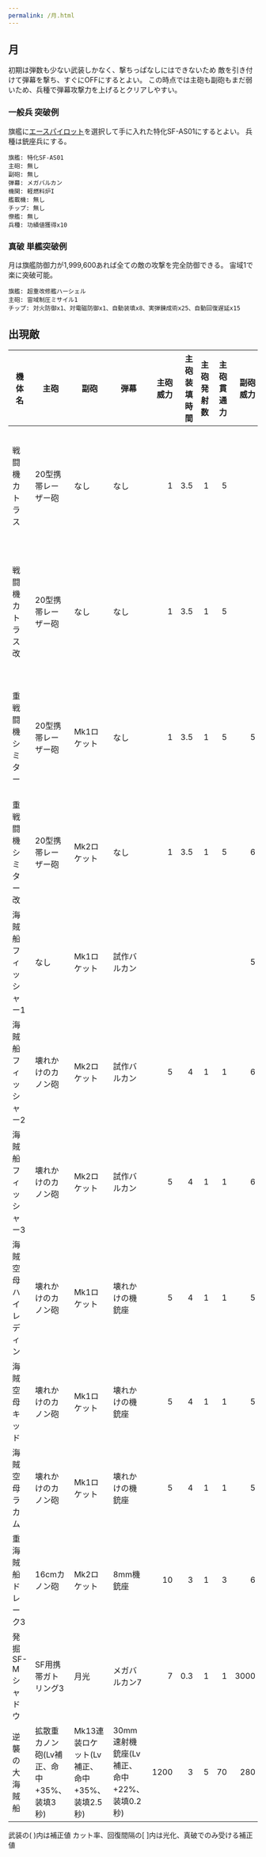 ```yaml
---
permalink: /月.html
---
```

## 月

初期は弾数も少ない武装しかなく、撃ちっぱなしにはできないため
敵を引き付けて弾幕を撃ち、すぐにOFFにするとよい。
この時点では主砲も副砲もまだ弱いため、兵種で弾幕攻撃力を上げるとクリアしやすい。

### 一般兵 突破例

旗艦に[エースパイロット](序盤攻略.md#プロローグ)を選択して手に入れた特化SF-AS01にするとよい。
兵種は銃座兵にする。

```
旗艦: 特化SF-AS01
主砲: 無し
副砲: 無し
弾幕: メガバルカン
機関: 軽燃料炉I
艦載機: 無し
チップ: 無し
僚艦: 無し
兵種: 功績値獲得x10
```

### 真破 単艦突破例

月は旗艦防御力が1,999,600あれば全ての敵の攻撃を完全防御できる。
宙域1で楽に突破可能。

```
旗艦: 超重改修艦ハーシェル
主砲: 宙域制圧ミサイル1
チップ: 対火防御x1、対電磁防御x1、自動装填x8、実弾錬成術x25、自動回復遅延x15
```

## 出現敵

<ul class="enemies-list"></ul>

| 機体名               | 主砲                                      | 副砲                                          | 弾幕                                        | 主砲威力 | 主砲装填時間 | 主砲発射数 | 主砲貫通力 | 副砲威力 | 副砲装填時間 | 副砲発射数 | 副砲貫通力 | 弾幕威力 | 弾幕装填時間 | 弾幕発射数 | 弾幕貫通力 | 機関      | 設計図           | 実弾カット | Eカット | 爆風カット | 回避率 | 爆風回避率 | 回復間隔   |    装甲 | 速度 | 対火災力 | 対電磁力 | 資金 | 功績値 | 救出人数 | 登場ステージ                      |
|----------------------|-------------------------------------------|-----------------------------------------------|---------------------------------------------|---------:|-------------:|-----------:|-----------:|---------:|-------------:|-----------:|-----------:|---------:|-------------:|-----------:|-----------:|-----------|------------------|-----------:|--------:|-----------:|-------:|-----------:|------------|--------:|-----:|---------:|---------:|-----:|-------:|---------:|-----------------------------------|
| 戦闘機カトラス       | 20型携帯レーザー砲                        | なし                                          | なし                                        |        1 |          3.5 |          1 |          5 |          |              |            |            |          |              |            |            | 軽燃料炉A | 宇宙作業艇D51    |    0%[60%] | 0%[60%] |         0% |     0% |         0% | なし[30秒] |       1 | 0.80 |        1 |        1 |    2 |      1 |        3 | 1、2、3、4、5、6、7、8、9、10     |
| 戦闘機カトラス改     | 20型携帯レーザー砲                        | なし                                          | なし                                        |        1 |          3.5 |          1 |          5 |          |              |            |            |          |              |            |            | 軽燃料炉A | 宇宙作業艇D51    |    0%[60%] | 0%[60%] |         0% |     0% |         0% | なし[30秒] |       2 | 0.80 |        1 |        1 |    3 |      2 |        3 | 1ボス、2、3、4、5、6、7、8、9、10 |
| 重戦闘機シミター     | 20型携帯レーザー砲                        | Mk1ロケット                                   | なし                                        |        1 |          3.5 |          1 |          5 |        5 |            3 |          1 |          1 |          |              |            |            | 軽燃料炉B | 試作宇宙戦闘機X0 |    0%[60%] | 0%[60%] |         0% |     0% |         0% | なし[30秒] |       3 | 0.70 |        1 |        1 |    6 |      3 |        3 | 2ボス、3、4、5、6、7、8、9、10    |
| 重戦闘機シミター改   | 20型携帯レーザー砲                        | Mk2ロケット                                   | なし                                        |        1 |          3.5 |          1 |          5 |        6 |          3.1 |          1 |          1 |          |              |            |            | 軽燃料炉B | 試作宇宙戦闘機X0 |    0%[60%] | 0%[60%] |         0% |     0% |         0% | なし[30秒] |       4 | 0.70 |        1 |        1 |    8 |      4 |        3 | 3ボス、4、5、6、7、8、9、10       |
| 海賊船フィッシャー1  | なし                                      | Mk1ロケット                                   | 試作バルカン                                |          |              |            |            |        5 |            3 |          1 |          1 |        1 |          0.5 |          1 |          1 | 軽燃料炉C | 改造漁船         |    0%[60%] | 0%[60%] |         0% |     0% |         0% | なし[30秒] |      12 | 0.50 |        1 |        2 |   20 |      5 |        5 | 4ボス、5、6、7、8、9、10          |
| 海賊船フィッシャー2  | 壊れかけのカノン砲                        | Mk2ロケット                                   | 試作バルカン                                |        5 |            4 |          1 |          1 |        6 |          3.1 |          1 |          1 |        1 |          0.5 |          1 |          1 | 軽燃料炉C | 改造漁船         |    0%[60%] | 0%[60%] |         0% |     0% |         0% | なし[30秒] |      18 | 0.50 |        1 |        2 |   21 |      6 |        5 | 5ボス、6、7、8、9、10             |
| 海賊船フィッシャー3  | 壊れかけのカノン砲                        | Mk2ロケット                                   | 試作バルカン                                |        5 |            4 |          1 |          1 |        6 |          3.1 |          1 |          1 |        1 |          0.5 |          1 |          1 | 軽燃料炉C | 改造漁船         |    0%[60%] | 0%[60%] |         0% |     0% |         0% | なし[30秒] |      28 | 0.50 |        1 |        2 |   22 |      7 |        6 | 6ボス、7、8、9、10                |
| 海賊空母ハイレディン | 壊れかけのカノン砲                        | Mk1ロケット                                   | 壊れかけの機銃座                            |        5 |            4 |          1 |          1 |        5 |            3 |          1 |          1 |        1 |          0.7 |          1 |          1 | 軽燃料炉D | 軽空母           |    0%[60%] | 0%[60%] |         0% |     0% |         0% | なし[30秒] |      35 | 0.30 |        1 |        3 |   33 |     20 |        7 | 7ボス、8、9、10                   |
| 海賊空母キッド       | 壊れかけのカノン砲                        | Mk1ロケット                                   | 壊れかけの機銃座                            |        5 |            4 |          1 |          1 |        5 |            3 |          1 |          1 |        1 |          0.7 |          1 |          1 | 軽燃料炉D | 軽空母           |    0%[60%] | 0%[60%] |         0% |     0% |         0% | なし[30秒] |      37 | 0.30 |        1 |        3 |   35 |     12 |       10 | 8ボス、9、10                      |
| 海賊空母ラカム       | 壊れかけのカノン砲                        | Mk1ロケット                                   | 壊れかけの機銃座                            |        5 |            4 |          1 |          1 |        5 |            3 |          1 |          1 |        1 |          0.7 |          1 |          1 | 軽燃料炉D | 軽空母           |    0%[60%] | 0%[60%] |         0% |     0% |         0% | なし[30秒] |      40 | 0.30 |        1 |        3 |   36 |     14 |       12 | 9ボス、10                         |
| 重海賊船ドレーク3    | 16cmカノン砲                              | Mk2ロケット                                   | 8mm機銃座                                   |       10 |            3 |          1 |          3 |        6 |          3.1 |          1 |          1 |        1 |          0.2 |          2 |          1 | 軽燃料炉E | 試作SF-AS00      |    0%[60%] | 0%[60%] |         0% |     0% |         0% | なし[30秒] |     120 | 0.20 |        1 |        4 |   50 |     30 |       30 | 10ボス                            |
| 発掘SF-Mシャドウ     | SF用携帯ガトリング3                       | 月光                                          | メガバルカン7                               |        7 |          0.3 |          1 |          1 |     3000 |          3.6 |          1 |         99 |        8 |          0.2 |          2 |          1 | 縮退炉B   | 発掘SF-Mシャドウ |         0% |      0% |         0% |    80% |         0% | なし       |  100000 | 4.20 |       99 |       99 | 3800 |   3800 |        1 | 10裏ボス(覚醒以下)                |
| 逆襲の大海賊船       | 拡散重カノン砲(Lv補正、命中+35%、装填3秒) | Mk13連装ロケット(Lv補正、命中+35%、装填2.5秒) | 30mm速射機銃座(Lv補正、命中+22%、装填0.2秒) |     1200 |            3 |          5 |         70 |      280 |          2.5 |         13 |          5 |       30 |          0.2 |          4 |          2 | 星生炉C   | 大海賊船         |        90% |   99.9% |        90% |    80% |        80% | 10秒       | 1000000 | 0.80 |      100 |      100 | 8600 |   8600 |     3000 | 10裏ボス(光化以上)                |

武装の( )内は補正値
カット率、回復間隔の[ ]内は光化、真破でのみ受ける補正値
